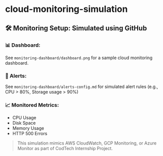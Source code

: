# cloud-monitoring-simulation

## 🛠 Monitoring Setup: Simulated using GitHub

### 📊 Dashboard:
See `monitoring-dashboard/dashboard.png` for a sample cloud monitoring dashboard.

### 🚨 Alerts:
See `monitoring-dashboard/alerts-config.md` for simulated alert rules (e.g., CPU > 80%, Storage usage > 90%)

### 📈 Monitored Metrics:
- CPU Usage
- Disk Space
- Memory Usage
- HTTP 500 Errors

> This simulation mimics AWS CloudWatch, GCP Monitoring, or Azure Monitor as part of CodTech Internship Project.

